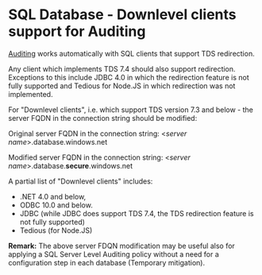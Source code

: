 <properties 
	pageTitle="SQL Database downlevel clients support for Auditing| Microsoft Azure" 
	description="Learn about SQL Database downlevel clients support for Auditing." 
	services="sql-database" 
	documentationCenter="" 
	authors="nadavhelfman" 
	manager="jeffreyg" 
	editor=""/>

<tags 
	ms.service="sql-database" 
	ms.workload="data-management" 
	ms.tgt_pltfrm="na" 
	ms.devlang="na" 
	ms.topic="article" 
	ms.date="11/12/2015" 
	ms.author="nadavhelfman; ronitr"/>
 
# SQL Database -  Downlevel clients support for Auditing


[Auditing](sql-database-auditing-get-started.md) works automatically with SQL clients that support TDS redirection. 

Any client which implements TDS 7.4 should also support redirection. Exceptions to this include JDBC 4.0 in which the redirection feature is not fully supported and Tedious for Node.JS in which redirection was not implemented.

For "Downlevel clients", i.e. which support TDS version 7.3 and below - the server FQDN in the connection string should be modified:

Original server FQDN in the connection string: <*server name*>.database.windows.net

Modified server FQDN in the connection string: <*server name*>.database.**secure**.windows.net

A partial list of "Downlevel clients" includes: 

- .NET 4.0 and below,
- ODBC 10.0 and below.
- JDBC (while JDBC does support TDS 7.4, the TDS redirection feature is not fully supported)
- Tedious (for Node.JS)

**Remark:** The above server FDQN modification may be useful also for applying a SQL Server Level Auditing policy without a need for a configuration step in each database (Temporary mitigation).

